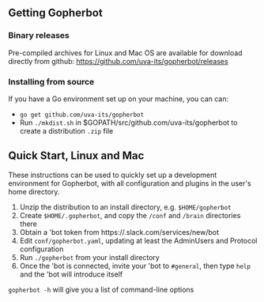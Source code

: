 ## Getting Gopherbot
### Binary releases
Pre-compiled archives for Linux and Mac OS are available for download directly from github:
https://github.com/uva-its/gopherbot/releases
### Installing from source
If you have a Go environment set up on your machine, you can can:
* `go get github.com/uva-its/gopherbot`
* Run `./mkdist.sh` in $GOPATH/src/github.com/uva-its/gopherbot to create a distribution `.zip` file

## Quick Start, Linux and Mac

These instructions can be used to quickly set up a development environment for Gopherbot, with all
configuration and plugins in the user's home directory.

1. Unzip the distribution to an install directory, e.g. `$HOME/gopherbot`
2. Create `$HOME/.gopherbot`, and copy the `/conf` and `/brain` directories there
3. Obtain a 'bot token from https://<yourteam>.slack.com/services/new/bot
2. Edit `conf/gopherbot.yaml`, updating at least the AdminUsers and Protocol configuration
3. Run `./gopherbot` from your install directory
4. Once the 'bot is connected, invite your 'bot to `#general`, then type `help` and the 'bot will introduce itself

`gopherbot -h` will give you a list of command-line options